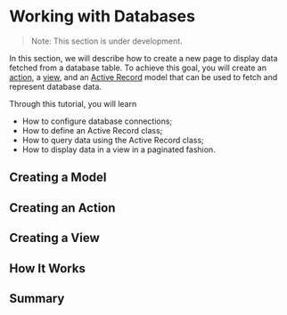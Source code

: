 Working with Databases
======================

> Note: This section is under development.

In this section, we will describe how to create a new page to display data fetched from a database table.
To achieve this goal, you will create an [action](structure-controllers.md), a [view](structure-views.md),
and an [Active Record](db-active-record.md) model that can be used to fetch and represent database data.

Through this tutorial, you will learn

* How to configure database connections;
* How to define an Active Record class;
* How to query data using the Active Record class;
* How to display data in a view in a paginated fashion.


Creating a Model
----------------

Creating an Action
------------------

Creating a View
---------------

How It Works
------------

Summary
-------
